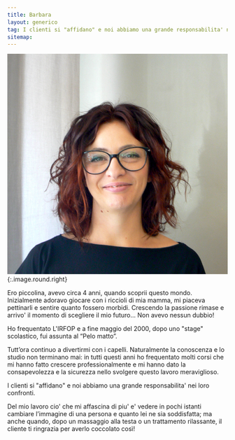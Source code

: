 ```yaml
---
title: Barbara
layout: generico
tag: I clienti si "affidano" e noi abbiamo una grande responsabilita' nei loro confronti.
sitemap:
---
```


![](images/profili/barbara.jpg){:.image.round.right}

Ero piccolina, avevo circa 4 anni, quando scoprii questo mondo. Inizialmente adoravo giocare con i riccioli di mia mamma, mi piaceva pettinarli e sentire quanto fossero morbidi. Crescendo la passione rimase e arrivo' il momento di scegliere il mio futuro... Non avevo nessun dubbio!

Ho frequentato L'IRFOP e a fine maggio del 2000, dopo uno "stage" scolastico, fui assunta al “Pelo matto”.

Tutt’ora continuo a divertirmi con i capelli. Naturalmente la conoscenza e lo studio non terminano mai: in tutti questi anni ho frequentato molti corsi che mi hanno fatto crescere professionalmente e mi hanno dato la consapevolezza e la sicurezza nello svolgere questo lavoro meraviglioso.

I clienti si "affidano" e noi abbiamo una grande responsabilita' nei loro confronti.

Del mio lavoro cio' che mi affascina di piu' e' vedere in pochi istanti cambiare l’immagine di una persona e quanto lei ne sia soddisfatta; ma anche quando, dopo un massaggio alla testa o un trattamento rilassante, il cliente ti ringrazia per averlo coccolato così!
